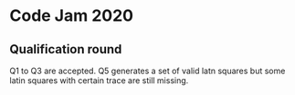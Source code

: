 # Code Jam 2020

## Qualification round

Q1 to Q3 are accepted.
Q5 generates a set of valid latn squares but some latin squares with certain trace are still missing.
